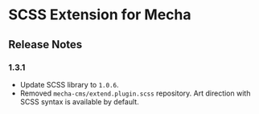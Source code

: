 SCSS Extension for Mecha
========================

Release Notes
-------------

### 1.3.1

 - Update SCSS library to `1.0.6`.
 - Removed `mecha-cms/extend.plugin.scss` repository. Art direction with SCSS syntax is available by default.

